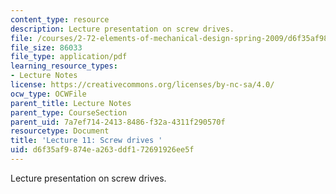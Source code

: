 ```yaml
---
content_type: resource
description: Lecture presentation on screw drives.
file: /courses/2-72-elements-of-mechanical-design-spring-2009/d6f35af9874ea263ddf172691926ee5f_MIT2_72s09_lec11.pdf
file_size: 86033
file_type: application/pdf
learning_resource_types:
- Lecture Notes
license: https://creativecommons.org/licenses/by-nc-sa/4.0/
ocw_type: OCWFile
parent_title: Lecture Notes
parent_type: CourseSection
parent_uid: 7a7ef714-2413-8486-f32a-4311f290570f
resourcetype: Document
title: 'Lecture 11: Screw drives '
uid: d6f35af9-874e-a263-ddf1-72691926ee5f
---
```

Lecture presentation on screw drives.